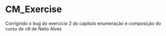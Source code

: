 # CM_Exercise
Corrigindo o bug do exercicio 2 do capitulo enumeração e composição do curso de c# de Nelio Alves

